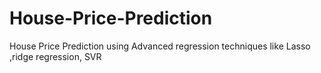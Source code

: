 # House-Price-Prediction
House Price Prediction using Advanced regression techniques like Lasso ,ridge regression, SVR
